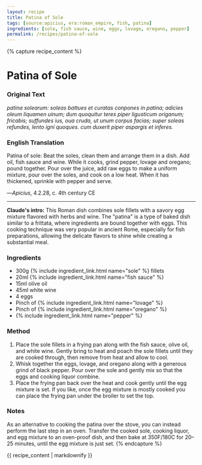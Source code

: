 ```yaml
---
layout: recipe
title: Patina of Sole
tags: [source:apicius, era:roman_empire, fish, patina]
ingredients: [sole, fish sauce, wine, eggs, lovage, oregano, pepper]
permalink: /recipes/patina-of-sole
---
```


{% capture recipe_content %}
# Patina of Sole

### Original Text
*patina solearum: soleas battues et curatas conpones in patina; adicies oleum liquamen uinum; dum quoquitur teres piper ligusticum origanum; fricabis; suffundes ius, oua cruda, ut unum corpus facias; super soleas refundes, lento igni quoques. cum duxerit piper aspargis et inferes.*

### English Translation
Patina of sole: Beat the soles, clean them and arrange them in a dish. Add oil, fish sauce and wine. While it cooks, grind pepper, lovage and oregano; pound together. Pour over the juice, add raw eggs to make a uniform mixture, pour over the soles, and cook on a low heat. When it has thickened, sprinkle with pepper and serve.

—*Apicius*, 4.2.28, c. 4th century CE

___

**Claude's intro:** This Roman dish combines sole fillets with a savory egg mixture flavored with herbs and wine. The "patina" is a type of baked dish similar to a frittata, where ingredients are bound together with eggs. This cooking technique was very popular in ancient Rome, especially for fish preparations, allowing the delicate flavors to shine while creating a substantial meal.

### Ingredients
- 300g {% include ingredient_link.html name="sole" %} fillets
- 20ml {% include ingredient_link.html name="fish sauce" %}
- 15ml olive oil
- 45ml white wine
- 4 eggs
- Pinch of {% include ingredient_link.html name="lovage" %}
- Pinch of {% include ingredient_link.html name="oregano" %}
- {% include ingredient_link.html name="pepper" %}

### Method
1. Place the sole fillets in a frying pan along with the fish sauce, olive oil, and white wine. Gently bring to heat and poach the sole fillets until they are cooked through, then remove from heat and allow to cool.
2. Whisk together the eggs, lovage, and oregano along with a generous grind of black pepper. Pour over the sole and gently mix so that the eggs and cooking liquor combine.
3. Place the frying pan back over the heat and cook gently until the egg mixture is set. If you like, once the egg mixture is mostly cooked you can place the frying pan under the broiler to set the top.

### Notes
As an alternative to cooking the patina over the stove, you can instead perform the last step in an oven. Transfer the cooked sole, cooking liquor, and egg mixture to an oven-proof dish, and then bake at 350F/180C for 20–25 minutes, until the egg mixture is just set.
{% endcapture %}

{{ recipe_content | markdownify }}